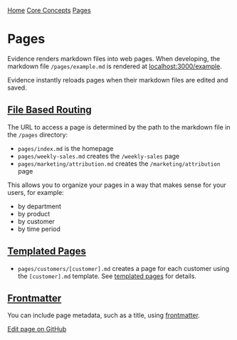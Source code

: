 [Home](https://docs.evidence.dev/) [Core Concepts](https://docs.evidence.dev/core-concepts) [Pages](https://docs.evidence.dev/core-concepts/pages)

# Pages

Evidence renders markdown files into web pages. When developing, the markdown file `/pages/example.md` is rendered at [localhost:3000/example](http://localhost:3000/example).

Evidence instantly reloads pages when their markdown files are edited and saved.

## [File Based Routing](https://docs.evidence.dev/core-concepts/pages\#file-based-routing)

The URL to access a page is determined by the path to the markdown file in the `/pages` directory:

- `pages/index.md` is the homepage
- `pages/weekly-sales.md` creates the `/weekly-sales` page
- `pages/marketing/attribution.md` creates the `/marketing/attribution` page

This allows you to organize your pages in a way that makes sense for your users, for example:

- by department
- by product
- by customer
- by time period

## [Templated Pages](https://docs.evidence.dev/core-concepts/pages\#templated-pages)

- `pages/customers/[customer].md` creates a page for each customer using the `[customer].md` template. See [templated pages](https://docs.evidence.dev/core-concepts/templated-pages) for details.

## [Frontmatter](https://docs.evidence.dev/core-concepts/pages\#frontmatter)

You can include page metadata, such as a title, using [frontmatter](https://docs.evidence.dev/reference/markdown#frontmatter).

[Edit page on GitHub](https://github.com/evidence-dev/evidence/edit/next/sites/docs/pages/core-concepts/pages/index.md)